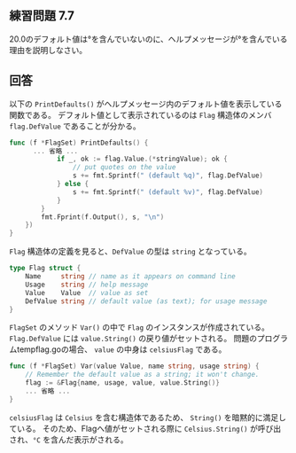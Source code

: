 ## 練習問題 7.7
20.0のデフォルト値は°を含んでいないのに、ヘルプメッセージが°を含んでいる理由を説明しなさい。

## 回答
以下の `PrintDefaults()` がヘルプメッセージ内のデフォルト値を表示している関数である。
デフォルト値として表示されているのは `Flag` 構造体のメンバ `flag.DefValue` であることが分かる。
```go
func (f *FlagSet) PrintDefaults() {
      ... 省略 ...
			if _, ok := flag.Value.(*stringValue); ok {
				// put quotes on the value
				s += fmt.Sprintf(" (default %q)", flag.DefValue)
			} else {
				s += fmt.Sprintf(" (default %v)", flag.DefValue)
			}
		}
		fmt.Fprint(f.Output(), s, "\n")
	})
}
```

`Flag` 構造体の定義を見ると、`DefValue` の型は `string` となっている。
```go
type Flag struct {
	Name     string // name as it appears on command line
	Usage    string // help message
	Value    Value  // value as set
	DefValue string // default value (as text); for usage message
}
```

`FlagSet` のメソッド `Var()` の中で `Flag` のインスタンスが作成されている。
`Flag.DefValue` には `value.String()` の戻り値がセットされる。
問題のプログラムtempflag.goの場合、 `value` の中身は `celsiusFlag` である。
```go
func (f *FlagSet) Var(value Value, name string, usage string) {
	// Remember the default value as a string; it won't change.
	flag := &Flag{name, usage, value, value.String()}
	... 省略 ...
}
```

`celsiusFlag` は `Celsius` を含む構造体であるため、 `String()` を暗黙的に満足している。
そのため、Flagへ値がセットされる際に `Celsius.String()` が呼び出され、`°C` を含んだ表示がされる。
